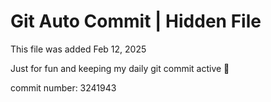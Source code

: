 # Git Auto Commit | Hidden File

This file was added Feb 12, 2025

Just for fun and keeping my daily git commit active 🤪

commit number: 3241943
